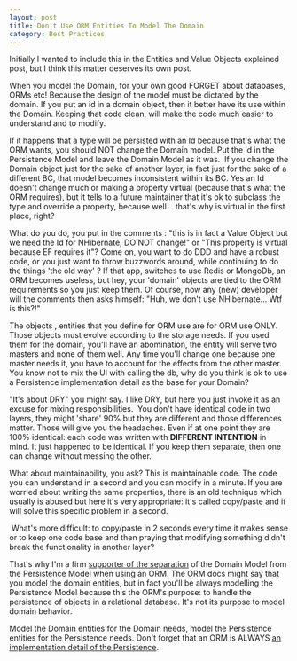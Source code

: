 ```yaml
---
layout: post
title: Don't Use ORM Entities To Model The Domain
category: Best Practices
---
```


Initially I wanted to include this in the Entities and Value Objects explained post, but I think this matter deserves its own post.

 When you model the Domain, for your own good FORGET about databases, ORMs etc! Because the design of the model must be dictated by the domain. If you put an id in a domain object, then it better have its use within the Domain. Keeping that code clean, will make the code much easier to understand and to modify.

 If it happens that a type will be persisted with an Id because that's what the ORM wants, you should NOT change the Domain model. Put the id in the Persistence Model and leave the Domain Model as it was.  If you change the Domain object just for the sake of another layer, in fact just for the sake of a different BC, that model becomes inconsistent within its BC. Yes an Id doesn't change much or making a property virtual (because that's what the ORM requires), but it tells to a future maintainer that it's ok to subclass the type and override a property, because well... that's why is virtual in the first place, right?

 What do you do, you put in the comments : "this is in fact a Value Object but we need the Id for NHibernate, DO NOT change!" or "This property is virtual because EF requires it"? Come on, you want to do DDD and have a robust code, or you just want to throw buzzwords around, while continuing to do the things 'the old way' ? If that app, switches to use Redis or MongoDb, an ORM becomes useless, but hey, your 'domain' objects are tied to the ORM requirements so you just keep them. Of course, now any (new) developer will the comments then asks himself: "Huh, we don't use NHibernate... Wtf is this?!"

 The objects , entities that you define for ORM use are for ORM use ONLY. Those objects must evolve according to the storage needs. If you used them for the domain, you'll have an abomination, the entity will serve two masters and none of them well. Any time you'll change one because one master needs it, you have to account for the effects from the other master. You know not to mix the UI with calling the db, why do you think is ok to use a Persistence implementation detail as the base for your Domain?

 "It's about DRY" you might say. I like DRY, but here you just invoke it as an excuse for mixing responsibilities.  You don't have identical code in two layers, they might 'share' 90% but they are different and those differences matter. Those will give you the headaches. Even if at one point they are 100% identical: each code was written with **DIFFERENT INTENTION** in mind. It just happened to be identical. If you keep them separate, then one can change without messing the other.

 What about maintainability, you ask? This is maintainable code. The code you can understand in a second and you can modify in a minute. If you are worried about writing the same properties, there is an old technique which usually is abused but here it's very appropriate: it's called copy/paste and it will solve this specific problem in a second.  
  
 What's more difficult: to copy/paste in 2 seconds every time it makes sense or to keep one code base and then praying that modifying something didn't break the functionality in another layer?

 That's why I'm a firm [supporter of the separation](http://www.sapiensworks.com/blog/post/2012/04/07/Just-Stop-It!-The-Domain-Model-Is-Not-The-Persistence-Model.aspx) of the Domain Model from the Persistence Model when using an ORM. The ORM docs might say that you model the domain entities, but in fact you'll be always modelling the Persistence Model because this the ORM's purpose: to handle the persistence of objects in a relational database. It's not its purpose to model domain behavior.

 Model the Domain entities for the Domain needs, model the Persistence entities for the Persistence needs. Don't forget that an ORM is ALWAYS [an implementation detail of the Persistence](http://www.sapiensworks.com/blog/post/2012/04/15/The-Repository-Pattern-Vs-ORM.aspx).


